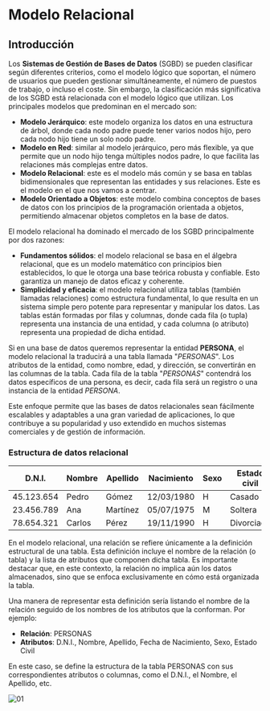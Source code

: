 # Modelo Relacional

## Introducción

Los __Sistemas de Gestión de Bases de Datos__ (SGBD) se pueden clasificar según diferentes criterios, como el modelo lógico que soportan, el número de usuarios que pueden gestionar simultáneamente, el número de puestos de trabajo, o incluso el coste. Sin embargo, la clasificación más significativa de los SGBD está relacionada con el modelo lógico que utilizan. Los principales modelos que predominan en el mercado son:

* __Modelo Jerárquico__: este modelo organiza los datos en una estructura de árbol, donde cada nodo padre puede tener varios nodos hijo, pero cada nodo hijo tiene un solo nodo padre.
* __Modelo en Red__: similar al modelo jerárquico, pero más flexible, ya que permite que un nodo hijo tenga múltiples nodos padre, lo que facilita las relaciones más complejas entre datos.
* __Modelo Relacional__: este es el modelo más común y se basa en tablas bidimensionales que representan las entidades y sus relaciones. Este es el modelo en el que nos vamos a centrar.
* __Modelo Orientado a Objetos__: este modelo combina conceptos de bases de datos con los principios de la programación orientada a objetos, permitiendo almacenar objetos completos en la base de datos.

El modelo relacional ha dominado el mercado de los SGBD principalmente por dos razones:

* __Fundamentos sólidos__: el modelo relacional se basa en el álgebra relacional, que es un modelo matemático con principios bien establecidos, lo que le otorga una base teórica robusta y confiable. Esto garantiza un manejo de datos eficaz y coherente.
* __Simplicidad y eficacia__: el modelo relacional utiliza tablas (también llamadas relaciones) como estructura fundamental, lo que resulta en un sistema simple pero potente para representar y manipular los datos. Las tablas están formadas por filas y columnas, donde cada fila (o tupla) representa una instancia de una entidad, y cada columna (o atributo) representa una propiedad de dicha entidad.

Si en una base de datos queremos representar la entidad __PERSONA__, el modelo relacional la traducirá a una tabla llamada "_PERSONAS_". Los atributos de la entidad, como nombre, edad, y dirección, se convertirán en las columnas de la tabla. Cada fila de la tabla "_PERSONAS_" contendrá los datos específicos de una persona, es decir, cada fila será un registro o una instancia de la entidad _PERSONA_.

Este enfoque permite que las bases de datos relacionales sean fácilmente escalables y adaptables a una gran variedad de aplicaciones, lo que contribuye a su popularidad y uso extendido en muchos sistemas comerciales y de gestión de información.

### Estructura de datos relacional

| D.N.I.     | Nombre   | Apellido  | Nacimiento  | Sexo | Estado civil |
|------------|----------|-----------|-------------|------|--------------|
| 45.123.654 | Pedro    | Gómez     | 12/03/1980  | H    | Casado       |
| 23.456.789 | Ana      | Martínez  | 05/07/1975  | M    | Soltera      |
| 78.654.321 | Carlos   | Pérez     | 19/11/1990  | H    | Divorciado   |

En el modelo relacional, una relación se refiere únicamente a la definición estructural de una tabla. Esta definición incluye el nombre de la relación (o tabla) y la lista de atributos que componen dicha tabla. Es importante destacar que, en este contexto, la relación no implica aún los datos almacenados, sino que se enfoca exclusivamente en cómo está organizada la tabla.

Una manera de representar esta definición sería listando el nombre de la relación seguido de los nombres de los atributos que la conforman. Por ejemplo:

* __Relación__: PERSONAS
* __Atributos__: D.N.I., Nombre, Apellido, Fecha de Nacimiento, Sexo, Estado Civil

En este caso, se define la estructura de la tabla PERSONAS con sus correspondientes atributos o columnas, como el D.N.I., el Nombre, el Apellido, etc.

![][01]

[01]: ../img/ut02/modelo-relacional01.png "01"